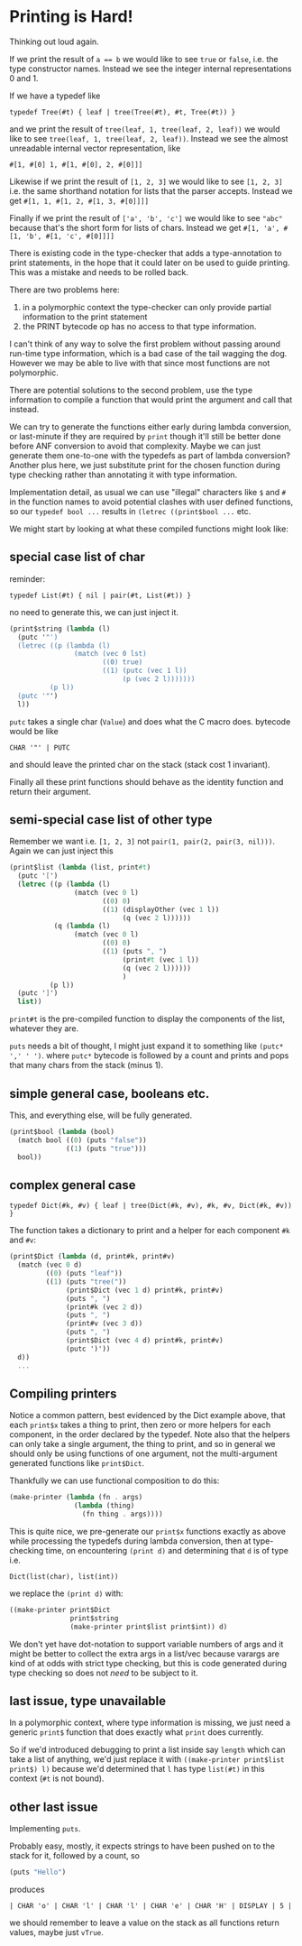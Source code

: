 # Printing is Hard!

Thinking out loud again.

If we print the result of `a == b` we would like to see `true` or `false`,
i.e. the type constructor names. Instead we see the integer internal
representations 0 and 1.

If we have a typedef like

```
typedef Tree(#t) { leaf | tree(Tree(#t), #t, Tree(#t)) }
```

and we print the result of `tree(leaf, 1, tree(leaf, 2, leaf))` we would
like to see `tree(leaf, 1, tree(leaf, 2, leaf))`. Instead we see the
almost unreadable internal vector representation, like

```
#[1, #[0] 1, #[1, #[0], 2, #[0]]]
```

Likewise if we print the result of `[1, 2, 3]` we would like to see
`[1, 2, 3]` i.e. the same shorthand notation for lists that the parser
accepts. Instead we get `#[1, 1, #[1, 2, #[1, 3, #[0]]]]`

Finally if we print the result of `['a', 'b', 'c']` we would like to see
`"abc"` because that's the short form for lists of chars. Instead we get
`#[1, 'a', #[1, 'b', #[1, 'c', #[0]]]]`

There is existing code in the type-checker that adds a type-annotation
to print statements, in the hope that it could later on be used to guide
printing. This was a mistake and needs to be rolled back.

There are two problems here:

1. in a polymorphic context the type-checker can only provide partial
   information to the print statement
2. the PRINT bytecode op has no access to that type information.

I can't think of any way to solve the first problem without passing
around run-time type information, which is a bad case of the tail
wagging the dog. However we may be able to live with that since
most functions are not polymorphic.

There are potential solutions to the second problem,
use the type information to compile a function that would print the
argument and call that instead.

We can try to generate the functions either early during lambda conversion,
or last-minute if they are required by `print` though it'll still be
better done before ANF conversion to avoid that complexity. Maybe we
can just generate them one-to-one with the typedefs as part of lambda
conversion? Another plus here, we just substitute print for the chosen
function during type checking rather than annotating it with type
information.

Implementation detail, as usual we can use "illegal" characters like
`$` and `#` in the function names to avoid potential clashes with user
defined functions, so our `typedef bool ...` results in
`(letrec ((print$bool ...` etc.


We might start by looking at what these compiled functions might look like:

## special case list of char

reminder:

```
typedef List(#t) { nil | pair(#t, List(#t)) }
```

no need to generate this, we can just inject it.

```scheme
(print$string (lambda (l)
  (putc '"')
  (letrec ((p (lambda (l)
                (match (vec 0 lst)
                       ((0) true)
                       ((1) (putc (vec 1 l))
                            (p (vec 2 l)))))))
          (p l))
  (putc '"')
  l))
```

`putc` takes a single char (`Value`) and does what the C macro does.
bytecode would be like

```
CHAR '"' | PUTC
```

and should leave the printed char on the stack (stack cost 1 invariant).

Finally all these print functions should behave as the identity function
and return their argument.

## semi-special case list of other type

Remember we want i.e. `[1, 2, 3]` not `pair(1, pair(2, pair(3, nil)))`.
Again we can just inject this

```scheme
(print$list (lambda (list, print#t)
  (putc '[')
  (letrec ((p (lambda (l)
                (match (vec 0 l)
                       ((0) 0)
                       ((1) (displayOther (vec 1 l))
                            (q (vec 2 l))))))
           (q (lambda (l)
                (match (vec 0 l)
                       ((0) 0)
                       ((1) (puts ", ")
                            (print#t (vec 1 l))
                            (q (vec 2 l))))))
                            )
          (p l))
  (putc ']')
  list))
```

`print#t` is the pre-compiled function to display the components
of the list, whatever they are.

`puts` needs a bit of thought, I might just expand it to something like
`(putc* ',' ' ')`. where `putc*` bytecode is followed by a count and prints
and pops that many chars from the stack (minus 1).

## simple general case, booleans etc.

This, and everything else, will be fully generated.

```scheme
(print$bool (lambda (bool)
  (match bool ((0) (puts "false"))
              ((1) (puts "true")))
  bool))
```

## complex general case

```
typedef Dict(#k, #v) { leaf | tree(Dict(#k, #v), #k, #v, Dict(#k, #v)) }
```

The function takes a dictionary to print and a helper for
each component `#k` and `#v`:

```scheme
(print$Dict (lambda (d, print#k, print#v)
  (match (vec 0 d)
         ((0) (puts "leaf"))
         ((1) (puts "tree("))
              (print$Dict (vec 1 d) print#k, print#v)
              (puts ", ")
              (print#k (vec 2 d))
              (puts ", ")
              (print#v (vec 3 d))
              (puts ", ")
              (print$Dict (vec 4 d) print#k, print#v)
              (putc ')'))
  d))
  ...
```

## Compiling printers

Notice a common pattern, best evidenced by the Dict example above,
that each `print$x` takes a thing to print, then zero or more helpers
for each component, in the order declared by the typedef. Note also
that the helpers can only take a single argument, the thing to print,
and so in general we should only be using functions of one argument,
not the multi-argument generated functions like `print$Dict`.

Thankfully we can use functional composition to do this:

```scheme
(make-printer (lambda (fn . args)
                (lambda (thing)
                  (fn thing . args))))
```

This is quite nice, we pre-generate our `print$x` functions exactly
as above while
processing the typedefs during lambda conversion, then at type-checking
time, on encountering `(print d)` and determining that `d` is of type i.e.

```
Dict(list(char), list(int))
```

we replace the `(print d)` with:

```scheme
((make-printer print$Dict
               print$string
               (make-printer print$list print$int)) d)
```

We don't yet have dot-notation to support variable numbers of args
and it might be better to collect the extra args in a list/vec because
varargs are kind of at odds with strict type checking, but this is code
generated during type checking so does not *need* to be subject to it.

## last issue, type unavailable

In a polymorphic context, where type information is missing, we just need
a generic `print$` function that does exactly what `print` does currently.

So if we'd introduced debugging to print a list inside say `length` which
can take a list of anything, we'd just replace it with
`((make-printer print$list print$) l)` because we'd determined that
`l` has type `list(#t)` in this context (`#t` is not bound).

## other last issue

Implementing `puts`.

Probably easy, mostly,
it expects strings to have been pushed on to the stack for it, followed
by a count, so

```scheme
(puts "Hello")
```

produces

```
| CHAR 'o' | CHAR 'l' | CHAR 'l' | CHAR 'e' | CHAR 'H' | DISPLAY | 5 |
```

we should remember to leave a value on the stack as all functions
return values, maybe just `vTrue`.
